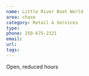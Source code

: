 ```yaml
---
name: Little River Boat World
area: chase
category: Retail & Services
type:
phone: 250-675-2321
email:
url:
tags:
---
```


Open, reduced hours
